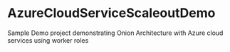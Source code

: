 # AzureCloudServiceScaleoutDemo
Sample Demo project demonstrating Onion Architecture with Azure cloud services using worker roles
